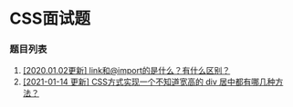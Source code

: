 # CSS面试题

### 题目列表

1. [[2020.01.02更新] link和@import的是什么？有什么区别？](https://github.com/Jeddy-2020/front-end-every-code-interview/issues/2)
2. [[2021-01-14 更新] CSS方式实现一个不知道宽高的 div 居中都有哪几种方法？](https://github.com/Jeddy-2020/front-end-every-code-interview/issues/11)

